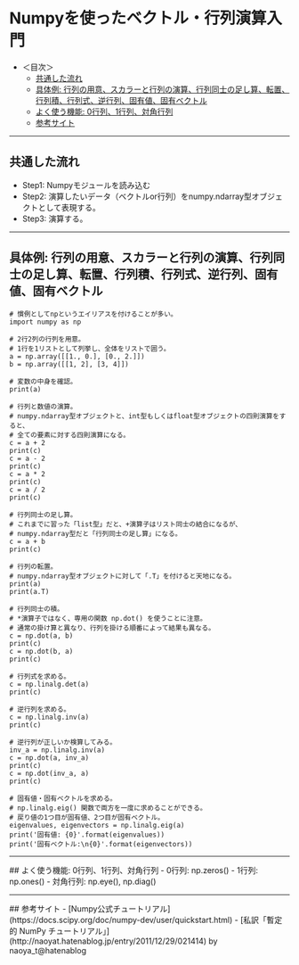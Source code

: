 # Numpyを使ったベクトル・行列演算入門

- ＜目次＞
  - <a href="#howto">共通した流れ</a>
  - <a href="#example">具体例: 行列の用意、スカラーと行列の演算、行列同士の足し算、転置、行列積、行列式、逆行列、固有値、固有ベクトル</a>
  - <a href="#other">よく使う機能: 0行列、1行列、対角行列</a>
  - <a href="#ref">参考サイト</a>

<hr>

## <a name="howto">共通した流れ</a>
- Step1: Numpyモジュールを読み込む
- Step2: 演算したいデータ（ベクトルor行列）をnumpy.ndarray型オブジェクトとして表現する。
- Step3: 演算する。

<hr>

## <a name="example">具体例: 行列の用意、スカラーと行列の演算、行列同士の足し算、転置、行列積、行列式、逆行列、固有値、固有ベクトル</a>
```
# 慣例としてnpというエイリアスを付けることが多い。
import numpy as np

# 2行2列の行列を用意。
# 1行を1リストとして列挙し、全体をリストで囲う。
a = np.array([[1., 0.], [0., 2.]])
b = np.array([[1, 2], [3, 4]])

# 変数の中身を確認。
print(a)

# 行列と数値の演算。
# numpy.ndarray型オブジェクトと、int型もしくはfloat型オブジェクトの四則演算をすると、
# 全ての要素に対する四則演算になる。
c = a + 2
print(c)
c = a - 2
print(c)
c = a * 2
print(c)
c = a / 2
print(c)

# 行列同士の足し算。
# これまでに習った「list型」だと、+演算子はリスト同士の結合になるが、
# numpy.ndarray型だと「行列同士の足し算」になる。
c = a + b
print(c)

# 行列の転置。
# numpy.ndarray型オブジェクトに対して「.T」を付けると天地になる。
print(a)
print(a.T)

# 行列同士の積。
# *演算子ではなく、専用の関数 np.dot() を使うことに注意。
# 通常の掛け算と異なり、行列を掛ける順番によって結果も異なる。
c = np.dot(a, b)
print(c)
c = np.dot(b, a)
print(c)

# 行列式を求める。
c = np.linalg.det(a)
print(c)

# 逆行列を求める。
c = np.linalg.inv(a)
print(c)

# 逆行列が正しいか検算してみる。
inv_a = np.linalg.inv(a)
c = np.dot(a, inv_a)
print(c)
c = np.dot(inv_a, a)
print(c)

# 固有値・固有ベクトルを求める。
# np.linalg.eig() 関数で両方を一度に求めることができる。
# 戻り値の1つ目が固有値、2つ目が固有ベクトル。
eigenvalues, eigenvectors = np.linalg.eig(a)
print('固有値: {0}'.format(eigenvalues))
print('固有ベクトル:\n{0}'.format(eigenvectors))
```

<hr>
## <a name="other">よく使う機能: 0行列、1行列、対角行列</a>
- 0行列: np.zeros()
- 1行列: np.ones()
- 対角行列: np.eye(), np.diag()

<hr>
## <a name="ref">参考サイト</a>
- [Numpy公式チュートリアル](https://docs.scipy.org/doc/numpy-dev/user/quickstart.html)
- [私訳「暫定的 NumPy チュートリアル」](http://naoyat.hatenablog.jp/entry/2011/12/29/021414) by naoya_t@hatenablog
